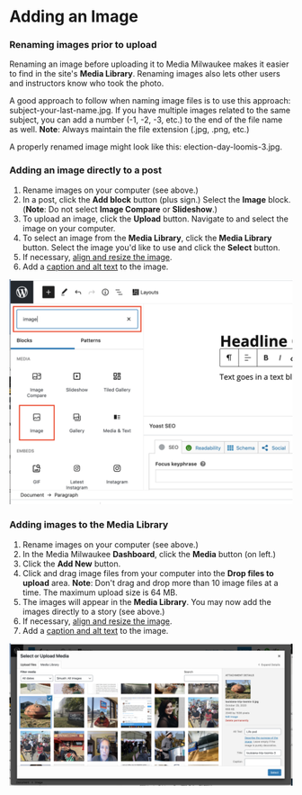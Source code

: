 # Adding an Image

### Renaming images prior to upload

Renaming an image before uploading it to Media Milwaukee makes it easier to find in the site's **Media Library**. Renaming images also lets other users and instructors know who took the photo.&#x20;

A good approach to follow when naming image files is to use this approach: subject-your-last-name.jpg. If you have multiple images related to the same subject, you can add a number (-1, -2, -3, etc.) to the end of the file name as well. **Note**: Always maintain the file extension (.jpg, .png, etc.)&#x20;

A properly renamed image might look like this: election-day-loomis-3.jpg.

### Adding an image directly to a post

1. Rename images on your computer (see above.)
2. In a post, click the **Add block** button (plus sign.) Select the **Image** block. (**Note**: Do not select **Image Compare** or **Slideshow**.)
3. To upload an image, click the **Upload** button. Navigate to and select the image on your computer.
4. To select an image from the **Media Library**, click the **Media Library** button. Select the image you'd like to use and click the **Select** button.&#x20;
5. If necessary, [align and resize the image](aligning-and-resizing-an-image.md).&#x20;
6. Add a [caption and alt text](adding-a-caption-and-alt-text-to-an-image-mp3-or-video.md) to the image.

![Adding an image directly to a post.](../.gitbook/assets/image-block.png)

### Adding images to the Media Library

1. Rename images on your computer (see above.)
2. In the Media Milwaukee **Dashboard**, click the **Media** button (on left.)&#x20;
3. Click the **Add New** button.&#x20;
4. Click and drag image files from your computer into the **Drop files to upload** area. **Note**: Don't drag and drop more than 10 image files at a time. The maximum upload size is 64 MB.
5. The images will appear in the **Media Library**. You may now add the images directly to a story (see above.)&#x20;
6. If necessary, [align and resize the image](aligning-and-resizing-an-image.md).&#x20;
7. Add a [caption and alt text](adding-a-caption-and-alt-text-to-an-image-mp3-or-video.md) to the image.

![Adding an image from the Media Library.](../.gitbook/assets/media-library.png)







&#x20;





